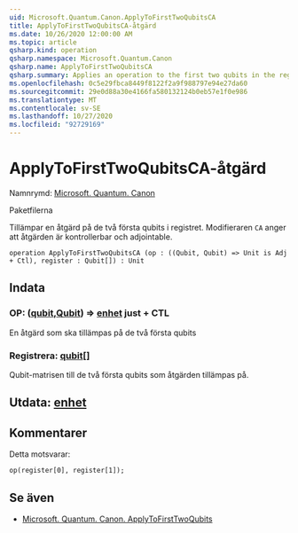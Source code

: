 ```yaml
---
uid: Microsoft.Quantum.Canon.ApplyToFirstTwoQubitsCA
title: ApplyToFirstTwoQubitsCA-åtgärd
ms.date: 10/26/2020 12:00:00 AM
ms.topic: article
qsharp.kind: operation
qsharp.namespace: Microsoft.Quantum.Canon
qsharp.name: ApplyToFirstTwoQubitsCA
qsharp.summary: Applies an operation to the first two qubits in the register. The modifier `CA` indicates that the operation is controllable and adjointable.
ms.openlocfilehash: 0c5e29fbca8449f8122f2a9f988797e94e27da60
ms.sourcegitcommit: 29e0d88a30e4166fa580132124b0eb57e1f0e986
ms.translationtype: MT
ms.contentlocale: sv-SE
ms.lasthandoff: 10/27/2020
ms.locfileid: "92729169"
---
```

# <a name="applytofirsttwoqubitsca-operation"></a>ApplyToFirstTwoQubitsCA-åtgärd

Namnrymd: [Microsoft. Quantum. Canon](xref:Microsoft.Quantum.Canon)

Paketfilerna [](https://nuget.org/packages/)


Tillämpar en åtgärd på de två första qubits i registret.
Modifieraren `CA` anger att åtgärden är kontrollerbar och adjointable.

```qsharp
operation ApplyToFirstTwoQubitsCA (op : ((Qubit, Qubit) => Unit is Adj + Ctl), register : Qubit[]) : Unit
```


## <a name="input"></a>Indata

### <a name="op--qubitqubit--unit-adj--ctl"></a>OP: ([qubit](xref:microsoft.quantum.lang-ref.qubit),[Qubit](xref:microsoft.quantum.lang-ref.qubit)) => [enhet](xref:microsoft.quantum.lang-ref.unit) just + CTL

En åtgärd som ska tillämpas på de två första qubits


### <a name="register--qubit"></a>Registrera: [qubit](xref:microsoft.quantum.lang-ref.qubit)[]

Qubit-matrisen till de två första qubits som åtgärden tillämpas på.



## <a name="output--unit"></a>Utdata: [enhet](xref:microsoft.quantum.lang-ref.unit)



## <a name="remarks"></a>Kommentarer

Detta motsvarar:

```qsharp
op(register[0], register[1]);
```

## <a name="see-also"></a>Se även

- [Microsoft. Quantum. Canon. ApplyToFirstTwoQubits](xref:Microsoft.Quantum.Canon.ApplyToFirstTwoQubits)